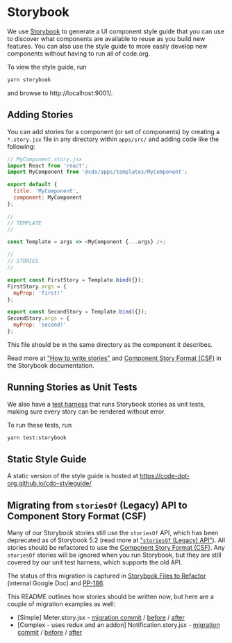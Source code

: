 # Storybook

We use [Storybook](https://storybook.js.org/) to generate a UI component style guide that you can use to discover what components are available to reuse as you build new features. You can also use the style guide to more easily develop new components without having to run all of code.org.

To view the style guide, run

```bash
yarn storybook
```

and browse to http://localhost:9001/.

## Adding Stories

You can add stories for a component (or set of components) by creating a `*.story.jsx` file in any directory within `apps/src/` and adding code like the following:

```javascript
// MyComponent.story.jsx
import React from 'react';
import MyComponent from '@cdo/apps/templates/MyComponent';

export default {
  title: 'MyComponent',
  component: MyComponent
};

//
// TEMPLATE
//

const Template = args => <MyComponent {...args} />;

//
// STORIES
//

export const FirstStory = Template.bind({});
FirstStory.args = {
  myProp: 'first!'
};

export const SecondStory = Template.bind({});
SecondStory.args = {
  myProp: 'second!'
};
```

This file should be in the same directory as the component it describes.

Read more at ["How to write stories"](https://storybook.js.org/docs/react/writing-stories/introduction) and [Component Story Format (CSF)](https://storybook.js.org/docs/react/api/csf) in the Storybook documentation.

## Running Stories as Unit Tests

We also have a [test harness](../test/storybook-tests.js) that runs Storybook stories as unit tests, making sure every story can be rendered without error.

To run these tests, run

```bash
yarn test:storybook
```

## Static Style Guide

A static version of the style guide is hosted at https://code-dot-org.github.io/cdo-styleguide/

## Migrating from `storiesOf` (Legacy) API to Component Story Format (CSF)

Many of our Storybook stories still use the `storiesOf` API, which has been deprecated as of Storybook 5.2 (read more at ["`storiesOf` (Legacy) API"](https://github.com/storybookjs/storybook/blob/master/lib/core/docs/storiesOf.md)). All stories should be refactored to use the [Component Story Format (CSF)](https://storybook.js.org/docs/react/api/csf). Any `storiesOf` stories will be ignored when you run Storybook, but they are still covered by our unit test harness, which supports the old API.

The status of this migration is captured in [Storybook Files to Refactor](https://docs.google.com/spreadsheets/d/1z8r10AcR0v3GimV_-28dJ6QaiaQ3CJoo9yXqa7U_bKs) (internal Google Doc) and [PP-186](https://codedotorg.atlassian.net/browse/PP-186).

This README outlines how stories should be written now, but here are a couple of migration examples as well:

- [Simple] Meter.story.jsx - [migration commit](https://github.com/code-dot-org/code-dot-org/commit/1fe4b7e71d172e6cd5ed89b39bdb9574c40f05b5) / [before](https://github.com/code-dot-org/code-dot-org/blob/8fefb23ba21de2e08758e8d28b9325d1afb58ff0/apps/src/templates/Meter.story.jsx) / [after](https://github.com/code-dot-org/code-dot-org/blob/67043bef50ab5c70c1e831d076264a8703ba16c4/apps/src/templates/Meter.story.jsx)
- [Complex - uses redux and an addon] Notification.story.jsx - [migration commit](https://github.com/code-dot-org/code-dot-org/commit/535d0b95be5f5e982b8c826d046d279c2b080f0e) / [before](https://github.com/code-dot-org/code-dot-org/blob/49138f05ca953effb43c2f5578f803ac79add993/apps/src/templates/Notification.story.jsx) / [after](https://github.com/code-dot-org/code-dot-org/blob/67043bef50ab5c70c1e831d076264a8703ba16c4/apps/src/templates/Notification.story.jsx)
